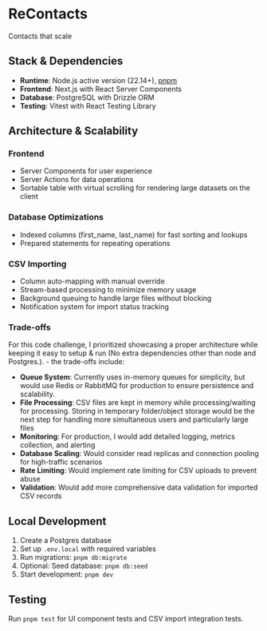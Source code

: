 # ReContacts

Contacts that scale

## Stack & Dependencies

- **Runtime**: Node.js active version (22.14+), [pnpm](https://pnpm.io/installation)
- **Frontend**: Next.js with React Server Components
- **Database**: PostgreSQL with Drizzle ORM
- **Testing**: Vitest with React Testing Library

## Architecture & Scalability

### Frontend

- Server Components for user experience
- Server Actions for data operations
- Sortable table with virtual scrolling for rendering large datasets on the client

### Database Optimizations

- Indexed columns (first_name, last_name) for fast sorting and lookups
- Prepared statements for repeating operations

### CSV Importing

- Column auto-mapping with manual override
- Stream-based processing to minimize memory usage
- Background queuing to handle large files without blocking
- Notification system for import status tracking

### Trade-offs

For this code challenge, I prioritized showcasing a proper architecture while keeping it easy to setup & run (No extra dependencies other than node and Postgres.). - the trade-offs include:

- **Queue System**: Currently uses in-memory queues for simplicity, but would use Redis or RabbitMQ for production to ensure persistence and scalability.
- **File Processing**: CSV files are kept in memory while processing/waiting for processing. Storing in temporary folder/object storage would be the next step for handling more simultaneous users and particularly large files
- **Monitoring**: For production, I would add detailed logging, metrics collection, and alerting
- **Database Scaling**: Would consider read replicas and connection pooling for high-traffic scenarios
- **Rate Limiting**: Would implement rate limiting for CSV uploads to prevent abuse
- **Validation**: Would add more comprehensive data validation for imported CSV records

## Local Development

1. Create a Postgres database
2. Set up `.env.local` with required variables
3. Run migrations: `pnpm db:migrate`
4. Optional: Seed database: `pnpm db:seed`
5. Start development: `pnpm dev`

## Testing

Run `pnpm test` for UI component tests and CSV import integration tests.

